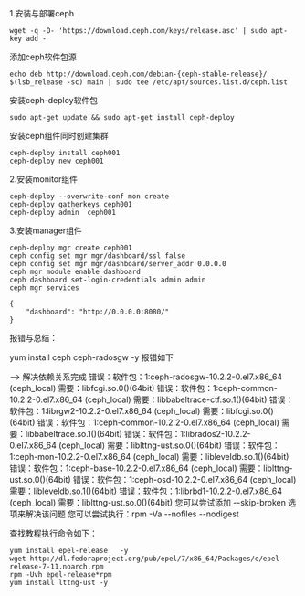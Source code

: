 1.安装与部署ceph

	wget -q -O- 'https://download.ceph.com/keys/release.asc' | sudo apt-key add -

添加ceph软件包源

	echo deb http://download.ceph.com/debian-{ceph-stable-release}/ $(lsb_release -sc) main | sudo tee /etc/apt/sources.list.d/ceph.list

安装ceph-deploy软件包

	sudo apt-get update && sudo apt-get install ceph-deploy

安装ceph组件同时创建集群

	ceph-deploy install ceph001 
	ceph-deploy new ceph001

2.安装monitor组件

	ceph-deploy --overwrite-conf mon create
	ceph-deploy gatherkeys ceph001
	ceph-deploy admin  ceph001

3.安装manager组件

	ceph-deploy mgr create ceph001
	ceph config set mgr mgr/dashboard/ssl false
	ceph config set mgr mgr/dashboard/server_addr 0.0.0.0
	ceph mgr module enable dashboard
	ceph dashboard set-login-credentials admin admin
	ceph mgr services
	
	{
	    "dashboard": "http://0.0.0.0:8080/"
	}



报错与总结：

yum install ceph ceph-radosgw -y 报错如下

–> 解决依赖关系完成
错误：软件包：1:ceph-radosgw-10.2.2-0.el7.x86_64 (ceph_local)
需要：libfcgi.so.0()(64bit)
错误：软件包：1:ceph-common-10.2.2-0.el7.x86_64 (ceph_local)
需要：libbabeltrace-ctf.so.1()(64bit)
错误：软件包：1:librgw2-10.2.2-0.el7.x86_64 (ceph_local)
需要：libfcgi.so.0()(64bit)
错误：软件包：1:ceph-common-10.2.2-0.el7.x86_64 (ceph_local)
需要：libbabeltrace.so.1()(64bit)
错误：软件包：1:librados2-10.2.2-0.el7.x86_64 (ceph_local)
需要：liblttng-ust.so.0()(64bit)
错误：软件包：1:ceph-mon-10.2.2-0.el7.x86_64 (ceph_local)
需要：libleveldb.so.1()(64bit)
错误：软件包：1:ceph-base-10.2.2-0.el7.x86_64 (ceph_local)
需要：liblttng-ust.so.0()(64bit)
错误：软件包：1:ceph-osd-10.2.2-0.el7.x86_64 (ceph_local)
需要：libleveldb.so.1()(64bit)
错误：软件包：1:librbd1-10.2.2-0.el7.x86_64 (ceph_local)
需要：liblttng-ust.so.0()(64bit)
您可以尝试添加 --skip-broken 选项来解决该问题
您可以尝试执行：rpm -Va --nofiles --nodigest

查找教程执行命令如下：

	yum install epel-release   -y
	wget http://dl.fedoraproject.org/pub/epel/7/x86_64/Packages/e/epel-release-7-11.noarch.rpm
	rpm -Uvh epel-release*rpm
	yum install lttng-ust -y



